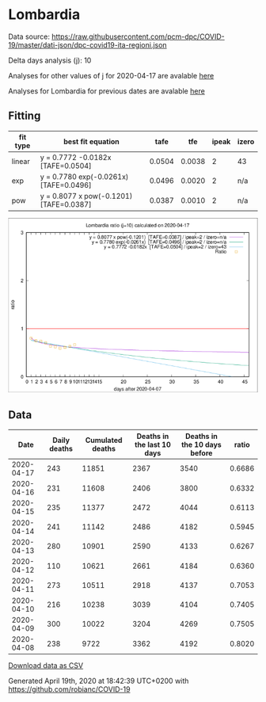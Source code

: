 # Lombardia

Data source: https://raw.githubusercontent.com/pcm-dpc/COVID-19/master/dati-json/dpc-covid19-ita-regioni.json

Delta days analysis (j): 10

Analyses for other values of j for 2020-04-17 are avalable [here](../2020-04-17/README.md)

Analyses for Lombardia for previous dates are avalable [here](../README.md)

## Fitting 
|fit type|best fit equation|tafe|tfe|ipeak|izero|
|-------|-----|--------|------|---|---|
|linear|y = 0.7772 -0.0182x  [TAFE=0.0504]|0.0504|0.0038|2|43|
|exp|y = 0.7780 exp(-0.0261x)  [TAFE=0.0496]|0.0496|0.0020|2|n/a|
|pow|y = 0.8077 x pow(-0.1201)  [TAFE=0.0387]|0.0387|0.0010|2|n/a|

![Plot](COVID-19_lombardia_j10_2020-04-17.png)

## Data
|Date|Daily deaths|Cumulated deaths|Deaths in the last 10 days|Deaths in the 10 days before|ratio|
|----|----------|-----------|-------|--------------------|-----|
|2020-04-17|243|11851|2367|3540|0.6686|
|2020-04-16|231|11608|2406|3800|0.6332|
|2020-04-15|235|11377|2472|4044|0.6113|
|2020-04-14|241|11142|2486|4182|0.5945|
|2020-04-13|280|10901|2590|4133|0.6267|
|2020-04-12|110|10621|2661|4184|0.6360|
|2020-04-11|273|10511|2918|4137|0.7053|
|2020-04-10|216|10238|3039|4104|0.7405|
|2020-04-09|300|10022|3204|4269|0.7505|
|2020-04-08|238|9722|3362|4192|0.8020|

[Download data as CSV](COVID-19_lombardia_j10_2020-04-17.csv)

Generated April 19th, 2020 at 18:42:39 UTC+0200 with https://github.com/robianc/COVID-19

